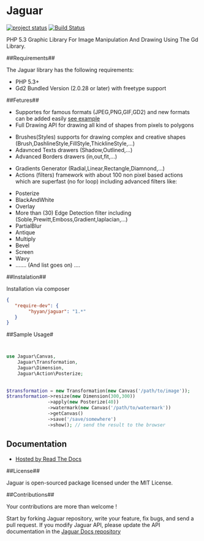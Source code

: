 Jaguar
======

[![project status](http://stillmaintained.com/hyyan/jaguar.png)](http://stillmaintained.com/hyyan/jaguar)
[![Build Status](https://travis-ci.org/hyyan/jaguar.png?branch=master)](https://travis-ci.org/hyyan/jaguar)

PHP 5.3 Graphic Library For Image Manipulation And Drawing Using The Gd Library.

##Requirements##

The Jaguar library has the following requirements:
 - PHP 5.3+
 - Gd2 Bundled Version (2.0.28 or later) with freetype support
 
##Fetures##

 - Supportes for famous formats (JPEG,PNG,GIF,GD2) and new formats can be added easily [see example](http://jaguar.readthedocs.org/en/latest/usage/Canvas.html#adding-new-foramts)
 - Full Drawing API for drawing all kind of shapes from pixels to polygons 
  * Brushes(Styles) supports for drawing complex and creative shapes (Brush,DashlineStyle,FillStyle,ThicklineStyle,...)
  * Adavnced Texts drawers (Shadow,Outlined,...)
  * Advanced Borders drawers (in,out,fit,...)
 - Gradients Generator (Radial,Linear,Rectangle,Diamnond,...)
 - Actions (filters) framework with about 100 non pixel based actions which are superfast (no for loop) including
   advanced filters like:
  * Posterize
  * BlackAndWhite
  * Overlay
  * More than (30) Edge Detection filter including (Soble,Prewitt,Emboss,Gradient,laplacian,...)
  * PartialBlur
  * Antique
  * Multiply
  * Bevel
  * Screen
  * Wavy
  * ....... 
(And list goes on) ....
  
##Instalation##

Installation via composer

```json
{
   "require-dev": {
        "hyyan/jaguar": "1.*"
   }
}
```

##Sample Usage#

```php


use Jaguar\Canvas,
    Jaguar\Transformation,
    Jaguar\Dimension,
    Jaguar\Action\Posterize;
    
 
$transformation = new Transformation(new Canvas('/path/to/image'));
$transformation->resize(new Dimension(300,300))
               ->apply(new Posterize(40))
               ->watermark(new Canvas('/path/to/watermark'))
               ->getCanvas()
               ->save('/save/somewhere')
               ->show(); // send the result to the browser
```


## Documentation ##

 - [Hosted by Read The Docs](http://jaguar.readthedocs.org/)
 
##License##

Jaguar is open-sourced package licensed under the MIT License.

##Contributions##

Your contributions are more than welcome !

Start by forking Jaguar repository, write your feature, fix bugs, and send a pull request. If you modify Jaguar API, please update the API documentation in the [Jaguar Docs repository](http://www.github.com/hyyan/jaguar-docs)

